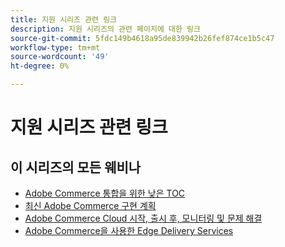 ```yaml
---
title: 지원 시리즈 관련 링크
description: 지원 시리즈의 관련 페이지에 대한 링크
source-git-commit: 5fdc149b4618a95de839942b26fef874ce1b5c47
workflow-type: tm+mt
source-wordcount: '49'
ht-degree: 0%

---
```


# 지원 시리즈 관련 링크

## 이 시리즈의 모든 웨비나

* [Adobe Commerce 통합을 위한 낮은 TOC](../enablement-series/lower-total-cost-of-owership-commerce-integrations.md)
* [최신 Adobe Commerce 구현 계획](../enablement-series/planning-the-modern-adobe-commerce-implementation.md)
* [Adobe Commerce Cloud 시작, 출시 후, 모니터링 및 문제 해결](../enablement-series/launch-post-launch-monitoring-and-troubleshooting.md)
* [Adobe Commerce을 사용한 Edge Delivery Services](../enablement-series/edge-delivery-services-with-adobe-commerce.md)
